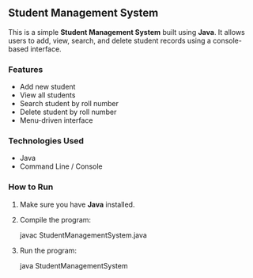 ## Student Management System

This is a simple **Student Management System** built using **Java**. It allows users to add, view, search, and delete student records using a console-based interface.

### Features

- Add new student
- View all students
- Search student by roll number
- Delete student by roll number
- Menu-driven interface

### Technologies Used

- Java
- Command Line / Console

### How to Run

1. Make sure you have **Java** installed.
2. Compile the program:
   
   javac StudentManagementSystem.java
  
3. Run the program:

   java StudentManagementSystem
   
